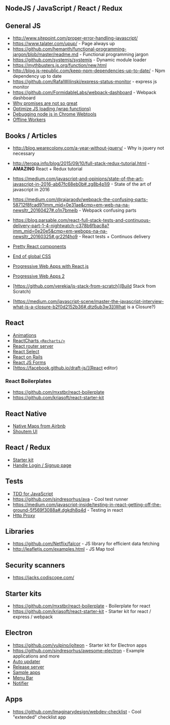 ## NodeJS / JavaScript / React / Redux

## General JS

* http://www.sitepoint.com/proper-error-handling-javascript/
* https://www.talater.com/upup/ - Page always up
* https://github.com/hemanth/functional-programming-jargon/blob/master/readme.md - Functional programming jargon
* https://github.com/systemjs/systemjs - Dynamic module loader
* https://mythbusters.js.org/function/new.html
* http://blog.js-republic.com/keep-npm-dependencies-up-to-date/ - Npm dependency up to date
* https://github.com/RafalWilinski/express-status-monitor - express js monitor
* https://github.com/FormidableLabs/webpack-dashboard - Webpack dashboard
* [Why promises are not so great](https://medium.com/@ejpbruel/how-to-break-your-promises-or-why-promises-are-not-so-great-b6a68adc2163#.z2mvzn51e)
* [Optimize JS loading (wrap functions)](https://github.com/nolanlawson/optimize-js)
* [Debugging node js in Chrome Webtools](https://blog.hospodarets.com/nodejs-debugging-in-chrome-devtools)
* [Offline Workers](https://madebymike.com.au//writing/service-workers/)

## Books / Articles

* http://blog.wearecolony.com/a-year-without-jquery/ - Why is jquery not necessary
* http://teropa.info/blog/2015/09/10/full-stack-redux-tutorial.html - **AMAZING** React + Redux tutorial
* https://medium.com/javascript-and-opinions/state-of-the-art-javascript-in-2016-ab67fc68eb0b#.zg8b4p1i9 - State of the art of javascript in 2016
* https://medium.com/@rajaraodv/webpack-the-confusing-parts-58712f8fcad9?imm_mid=0e31ae&cmp=em-web-na-na-newsltr_20160427#.o1n7bmeib - Webpack confusing parts
* https://blog.parsable.com/react-full-stack-tests-and-continuous-delivery-part-1-4-nightwatch-c378b6fbac8a?imm_mid=0e20e5&cmp=em-webops-na-na-newsltr_20160325#.gr22f4ho9 - React tests + Continuos delivery
* [Pretty React components](https://medium.com/walmartlabs/make-your-react-components-pretty-a1ae4ec0f56e#.vdcb4ecas)
* [End of global CSS](https://medium.com/seek-developers/the-end-of-global-css-90d2a4a06284#.neu069elv)
* [Progressive Web Apps with React.js](https://medium.com/@addyosmani/progressive-web-apps-with-react-js-part-i-introduction-50679aef2b12#.nru75qvla)
* [Progressive Web Apps 2](https://medium.com/@addyosmani/progressive-web-apps-with-react-js-part-2-page-load-performance-33b932d97cf2#.pax0d2boz)

* [https://github.com/verekia/js-stack-from-scratch](Build Stack from Scratch)
* [https://medium.com/javascript-scene/master-the-javascript-interview-what-is-a-closure-b2f0d2152b36#.dtz6ub3w3](What is a Closure?)


## React

* [Animations](https://github.com/FormidableLabs/react-animations)
* [ReactCharts `<Recharts/>`](http://recharts.org/api/#AreaChart)
* [React router server](https://github.com/gabrielbull/react-router-server)
* [React Select](https://jedwatson.github.io/react-select/)
* [React on Rails](https://product.reverb.com/react-on-rails-9936283aea07#.y8nh602hz)
* [React JS Forms](http://lorenstewart.me/2016/10/31/react-js-forms-controlled-components/)
* [https://facebook.github.io/draft-js/](React editor)

### React Boilerplates

* https://github.com/mxstbr/react-boilerplate
* https://github.com/kriasoft/react-starter-kit

## React Native

* [Native Maps from Airbnb](https://github.com/airbnb/react-native-maps)
* [Shoutem UI](https://shoutem.github.io/)

## React / Redux

* [Starter kit](https://github.com/davezuko/react-redux-starter-kit)
* [Handle Login / Signup page](https://github.com/reactjs/redux/issues/297)

## Tests

* [TDD for JavaScript](http://jrsinclair.com/articles/2016/one-weird-trick-that-will-change-the-way-you-code-forever-javascript-tdd/)
* https://github.com/sindresorhus/ava - Cool test runner
* https://medium.com/javascript-inside/testing-in-react-getting-off-the-ground-5f569f3088a#.dgkdh8q4d - Testing in react
* [Http Proxy](https://github.com/nodejitsu/node-http-proxy)

## Libraries

* https://github.com/Netflix/falcor - JS library for efficient data fetching
* http://leafletjs.com/examples.html - JS Map tool

## Security scanners

* https://jacks.codiscope.com/

## Starter kits

* https://github.com/mxstbr/react-boilerplate - Boilerplate for react
* https://github.com/kriasoft/react-starter-kit - Starter kit for react / express / webpack

## Electron

* https://github.com/vulpino/jolteon - Starter kit for Electron apps
* https://github.com/sindresorhus/awesome-electron - Example applications and more
* [Auto updater](https://github.com/electron/electron/blob/master/docs/api/auto-updater.md)
* [Release server](https://github.com/ArekSredzki/electron-release-server)
* [Sample apps](https://github.com/hokein/electron-sample-apps)
* [Menu Bar](https://github.com/maxogden/menubar)
* [Notifier](https://github.com/mikaelbr/node-notifier)

## Apps

* https://github.com/Imaginarydesign/webdev-checklist - Cool "extended" checklist app

